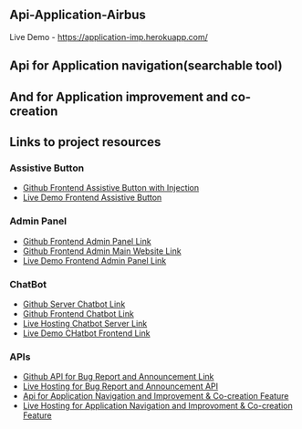 ## Api-Application-Airbus

Live Demo - https://application-imp.herokuapp.com/
</br>

## Api for Application navigation(searchable tool) 
## And for Application improvement and co-creation

## Links to project resources

### Assistive Button
* [Github Frontend Assistive Button with Injection](https://github.com/HoneyPatre/konnex-airbus-frontend/)
* [Live Demo Frontend Assistive Button](https://cocky-varahamihira-aed09f.netlify.app/)

### Admin Panel
* [Github Frontend Admin Panel Link](https://github.com/prateek48/KonnexFinalAdmin)
* [Github Frontend Admin Main Website Link](https://github.com/prateek48/KonnexMainSite)
* [Live Demo Frontend Admin Panel Link](https://practical-bardeen-23bf50.netlify.app/)

### ChatBot
* [Github Server Chatbot Link](https://github.com/saikumar1752/Chatbot1752)
* [Github Frontend Chatbot Link](https://github.com/saikumar1752/Chatbot_Frontend)
* [Live Hosting Chatbot Server Link](https://chatbot1752.herokuapp.com/)
* [Live Demo CHatbot Frontend Link](https://chatbot-frontend01.herokuapp.com/)

### APIs
* [Github API for Bug Report and Announcement Link](https://github.com/sudeept-das/Airbus-Hakathon)
* [Live Hosting for Bug Report and Announcement API](https://nodejs-bug-and-announcement.herokuapp.com)
* [Api for Application Navigation and Improvement & Co-creation Feature](https://github.com/abhiseksinha23/api-application-airbus)
* [Live Hosting for Application Navigation and Improvoment & Co-creation Feature](https://application-imp.herokuapp.com/)
